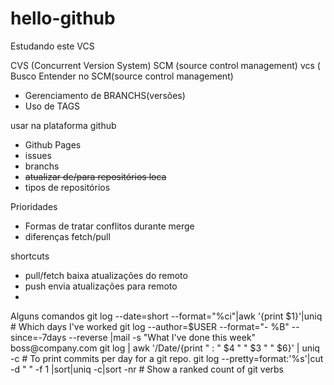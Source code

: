 ﻿# hello-github
Estudando este VCS 

CVS (Concurrent Version System)
SCM (source control management)
vcs (
Busco Entender no SCM(source control management)
* Gerenciamento de BRANCHS(versões)
* Uso de TAGS

usar na plataforma github
* Github Pages
* issues
* branchs
* ~~atualizar de/para repositórios loca~~
* tipos de repositórios

Prioridades
* Formas de tratar conflitos durante merge
* diferenças fetch/pull 

shortcuts 
* pull/fetch baixa atualizações do remoto
* push envia atualizações para remoto
* 

Alguns comandos
git log --date=short --format="%ci"|awk '{print $1}'|uniq # Which days I've worked
git log --author=$USER --format="- %B" --since=-7days --reverse |mail -s "What I've done this week" boss@company\.com
git log | awk '/Date/{print " : " $4 " " $3 " " $6}' | uniq -c # To print commits per day for a git repo.
git log --pretty=format:'%s'|cut -d " " -f 1 |sort|uniq -c|sort -nr # Show a ranked count of git verbs
